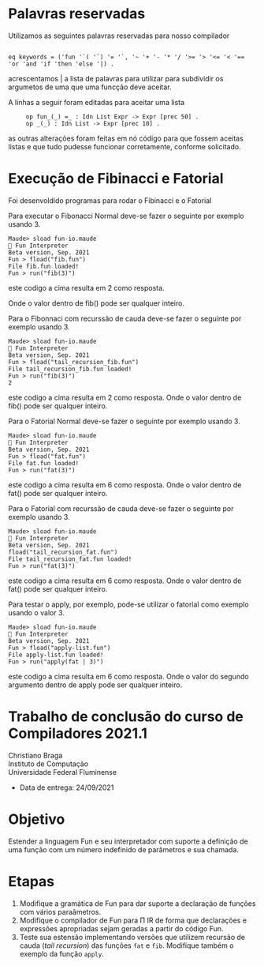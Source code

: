 # Palavras reservadas

Utilizamos as seguintes palavras reservadas para nosso compilador

```

eq keywords = ('fun '`( '`) '= '`, '~ '+ '- '* '/ '>= '> '<= '< '== 'or 'and 'if 'then 'else '|) .

```

acrescentamos | a lista de palavras para utilizar para subdividir os argumetos de uma que uma funcção deve aceitar.

A linhas a seguir foram editadas para aceitar uma lista 

```
     op fun_(_) =_ : Idn List Expr -> Expr [prec 50] .
     op _(_) : Idn List -> Expr [prec 10] . 
```

as outras alterações foram feitas em nó código para que fossem aceitas listas e que tudo pudesse funcionar corretamente, conforme solicitado.

# Execução de Fibinacci e Fatorial

Foi desenvoldido programas para rodar o Fibinacci e o Fatorial

Para executar o Fibonacci Normal deve-se fazer o seguinte por exemplo usando 3.

```
Maude> sload fun-io.maude
🎉 Fun Interpreter
Beta version, Sep. 2021
Fun > fload("fib.fun")
File fib.fun loaded!
Fun > run("fib(3)")

````
este codigo a cima resulta em 2 como resposta.

Onde o valor dentro de fib() pode ser qualquer inteiro.

Para o Fibonnaci com recurssão de cauda deve-se fazer o seguinte por exemplo usando 3. 

```
Maude> sload fun-io.maude
🎉 Fun Interpreter
Beta version, Sep. 2021
Fun > fload("tail_recursion_fib.fun")
File tail_recursion_fib.fun loaded!
Fun > run("fib(3)")
2
```

este codigo a cima resulta em 2 como resposta.
Onde o valor dentro de fib() pode ser qualquer inteiro.

Para o Fatorial Normal deve-se fazer o seguinte por exemplo usando 3.

```
Maude> sload fun-io.maude
🎉 Fun Interpreter
Beta version, Sep. 2021
Fun > fload("fat.fun")
File fat.fun loaded!
Fun > run("fat(3)")

````

este codigo a cima resulta em 6 como resposta.
Onde o valor dentro de fat() pode ser qualquer inteiro.


Para o Fatorial com recurssão de cauda deve-se fazer o seguinte por exemplo usando 3. 

```
Maude> sload fun-io.maude
🎉 Fun Interpreter
Beta version, Sep. 2021
fload("tail_recursion_fat.fun")
File tail_recursion_fat.fun loaded!
Fun > run("fat(3)")

````

este codigo a cima resulta em 6 como resposta.
Onde o valor dentro de fat() pode ser qualquer inteiro.


Para testar o apply, por exemplo, pode-se utilizar o fatorial como exemplo usando o valor 3.

```
Maude> sload fun-io.maude
🎉 Fun Interpreter
Beta version, Sep. 2021
Fun > fload("apply-list.fun")
File apply-list.fun loaded!
Fun > run("apply(fat | 3)")

````

este codigo a cima resulta em 6 como resposta.
Onde o valor do segundo argumento dentro de apply pode ser qualquer inteiro.

# Trabalho de conclusão do curso de Compiladores 2021.1

Christiano Braga  
Instituto de Computação  
Universidade Federal Fluminense

- Data de entrega: 24/09/2021

# Objetivo

Estender a linguagem Fun e seu interpretador com suporte a definição
de uma função com um número indefinido de parâmetros e sua chamada.

# Etapas

1. Modifique a gramática de Fun para dar suporte a declaração de
   funções com vários paraâmetros.
2. Modifique o compilador de Fun para Π IR de forma que declarações e
   expressões apropriadas sejam geradas a partir do código Fun.
3. Teste sua estensão implementando versões que utilizem recursão de
   cauda (_tail recursion_) das funções ```fat``` e ```fib```. Modifique também o
   exemplo da função ```apply```.